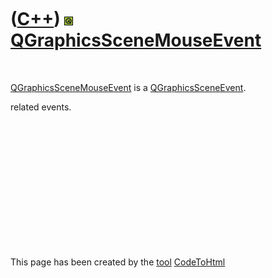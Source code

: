 



 

 

 

 

 

([C++](Cpp.md)) ![Qt](PicQt.png) [QGraphicsSceneMouseEvent](CppQGraphicsSceneMouseEvent.md)
=============================================================================================

 

[QGraphicsSceneMouseEvent](CppQGraphicsSceneMouseEvent.md) is a
[QGraphicsSceneEvent](CppQGraphicsSceneEvent.md).

related events.

 

 

 

 

 

 





 




This page has been created by the [tool](Tools.md)
[CodeToHtml](ToolCodeToHtml.md)
